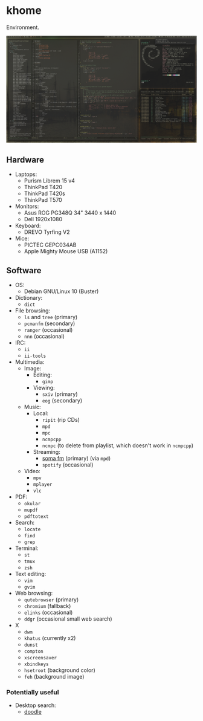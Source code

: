 khome
=====

Environment.

![Screenshot on T420s](screenshot-tiling-t420s.png)


Hardware
--------
- Laptops:
    - Purism Librem 15 v4
    - ThinkPad T420
    - ThinkPad T420s
    - ThinkPad T570
- Monitors:
    - Asus ROG PG348Q 34" 3440 x 1440
    - Dell 1920x1080
- Keyboard:
    - DREVO Tyrfing V2
- Mice:
    - PICTEC GEPC034AB
    - Apple Mighty Mouse USB (A1152)


Software
--------

- OS:
    - Debian GNU/Linux 10 (Buster)
- Dictionary:
    - `dict`
- File browsing:
    - `ls` and `tree` (primary)
    - `pcmanfm` (secondary)
    - `ranger` (occasional)
    - `nnn` (occasional)
- IRC:
    - `ii`
    - `ii-tools`
- Multimedia:
    - Image:
        - Editing:
            - `gimp`
        - Viewing:
            - `sxiv` (primary)
            - `eog` (secondary)
    - Music:
        - Local:
            - `ripit` (rip CDs)
            - `mpd`
            - `mpc`
            - `ncmpcpp`
            - `ncmpc` (to delete from playlist, which doesn't work in `ncmpcpp`)
        - Streaming:
            - [soma fm](http://somafm.com/) (primary) (via `mpd`)
            - `spotify` (occasional)
    - Video:
        - `mpv`
        - `mplayer`
        - `vlc`
- PDF:
    - `okular`
    - `mupdf`
    - `pdftotext`
- Search:
    - `locate`
    - `find`
    - `grep`
- Terminal:
    - `st`
    - `tmux`
    - `zsh`
- Text editing:
    - `vim`
    - `gvim`
- Web browsing:
    - `qutebrowser` (primary)
    - `chromium` (fallback)
    - `elinks` (occasional)
    - `ddgr` (occasional small web search)
- X
    - `dwm`
    - `khatus` (currently x2)
    - `dunst`
    - `compton`
    - `xscreensaver`
    - `xbindkeys`
    - `hsetroot` (background color)
    - `feh` (background image)

### Potentially useful

- Desktop search:
    - [doodle](https://grothoff.org/christian/doodle/)
